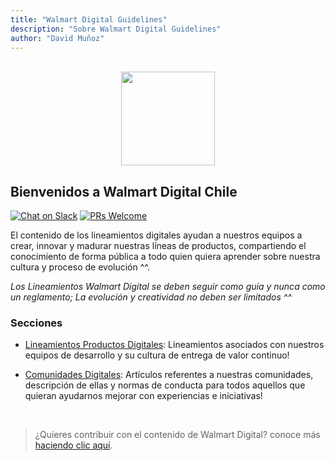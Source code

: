 ```yaml
---
title: "Walmart Digital Guidelines"
description: "Sobre Walmart Digital Guidelines"
author: "David Muñoz"
---
```


<p align="center">
<br />
<img height="150px"  src="https://upload.wikimedia.org/wikipedia/commons/thumb/1/1f/Walmart_Chile_Logo_1.svg/1280px-Walmart_Chile_Logo_1.svg.png" />
<br />
</p>

## Bienvenidos a Walmart Digital Chile

[![Chat on Slack](https://img.shields.io/badge/chat%20on-slack-green.svg?logo=slack)](https://wmt-chile.slack.com)
[![PRs Welcome](https://img.shields.io/badge/PRs-welcome-brightgreen.svg)](http://makeapullrequest.com)

El contenido de los lineamientos digitales ayudan a nuestros equipos a crear, innovar y madurar nuestras líneas de productos, compartiendo el conocimiento de forma pública a todo quien quiera aprender sobre nuestra cultura y proceso de evolución ^^.

*Los Lineamientos Walmart Digital se deben seguir como guía y nunca como un reglamento; La evolución y creatividad no deben ser limitados ^^*

### Secciones

- [Lineamientos Productos Digitales](/es/development/Readme.md): Lineamientos  asociados con nuestros equipos de desarrollo y su cultura de entrega de valor continuo!

- [Comunidades Digitales](/es/communities/Readme.md): Artículos  referentes a nuestras comunidades, descripción de ellas y normas de conducta  para todos aquellos que quieran ayudarnos mejorar con experiencias e iniciativas! 

<br />

> ¿Quieres contribuir con el contenido de Walmart Digital?
conoce más [haciendo clic aquí](/es/how-to-contribute.md).


